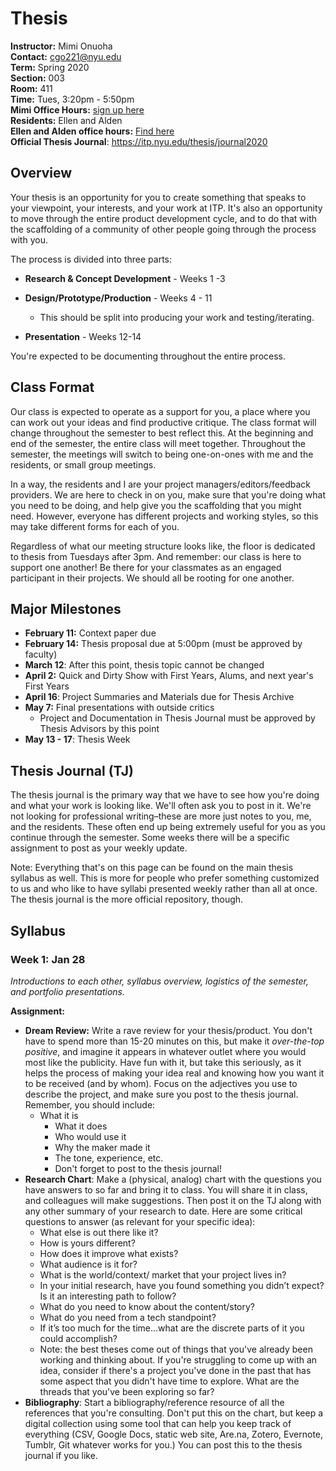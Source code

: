 # Thesis 

**Instructor:** Mimi Onuoha  
**Contact:** cgo221@nyu.edu	 
**Term:** Spring 2020  
**Section:** 003   
**Room:** 411  
**Time:** Tues, 3:20pm - 5:50pm  
**Mimi Office Hours:** [sign up here](https://calendar.google.com/calendar/selfsched?sstoken=UUl0bkJBeEw5QmpTfGRlZmF1bHR8MTVmMGJiY2ZkYjkyNWQ0NGQ1Y2YzODliMDQ0MmRlODU)  
**Residents:** Ellen and Alden   
**Ellen and Alden office hours:** [Find here](https://itp.nyu.edu/residents/contact-the-residents/)  
**Official Thesis Journal**: https://itp.nyu.edu/thesis/journal2020

## Overview

Your thesis is an opportunity for you to create something that speaks to your viewpoint, your interests, and your work at ITP. It's also an opportunity to move through the entire product development cycle, and to do that with the scaffolding of a community of other people going through the process with you. 

The process is divided into three parts:

- **Research & Concept Development** - Weeks 1 -3

- **Design/Prototype/Production** - Weeks 4 - 11
  - This should be split into producing your work and testing/iterating. 
- **Presentation** - Weeks 12-14 

You're expected to be documenting throughout the entire process. 

## Class Format 

Our class is expected to operate as a support for you, a place where you can work out your ideas and find productive critique. The class format will change throughout the semester to best reflect this. At the beginning and end of the semester, the entire class will meet together. Throughout the semester, the meetings will switch to being one-on-ones with me and the residents, or small group meetings.

In a way, the residents and I are your project managers/editors/feedback providers. We are here to check in on you, make sure that you're doing what you need to be doing, and help give you the scaffolding that you might need. However, everyone has different projects and working styles, so this may take different forms for each of you. 

Regardless of what our meeting structure looks like, the floor is dedicated to thesis from Tuesdays after 3pm. And remember: our class is here to support one another! Be there for your classmates as an engaged participant in their projects. We should all be rooting for one another. 

## Major Milestones

- **February 11:** Context paper due 
- **February 14:** Thesis proposal due at 5:00pm (must be approved by faculty)
- **March 12**: After this point, thesis topic cannot be changed
- **April 2:** Quick and Dirty Show with First Years, Alums, and next year's First Years 
- **April 16**: Project Summaries and Materials due for Thesis Archive
- **May 7:** Final presentations with outside critics 
  - Project and Documentation in Thesis Journal must be approved by Thesis Advisors by this point 
- **May 13 - 17**: Thesis Week 

## Thesis Journal (TJ)

The thesis journal is the primary way that we have to see how you're doing and what your work is looking like. We'll often ask you to post in it. We're not looking for professional writing–these are more just notes to you, me, and the residents. These often end up being extremely useful for you as you continue through the semester. Some weeks there will be a specific assignment to post as your weekly update. 

Note: Everything that's on this page can be found on the main thesis syllabus as well. This is more for people who prefer something customized to us and who like to have syllabi presented weekly rather than all at once. The thesis journal is the more official repository, though. 

## Syllabus 

### Week 1: Jan 28

*Introductions to each other, syllabus overview, logistics of the semester, and portfolio presentations.*

**Assignment:** 

-  **Dream Review:** Write a rave review for your thesis/product.  You don't have to spend more than 15-20 minutes on this, but make it *over-the-top positive*, and imagine it appears in whatever outlet where you would most like the publicity. Have fun with it, but take this seriously, as it helps the process of making your idea real and knowing how you want it to be received (and by whom).  Focus on the adjectives you use to describe the project, and make sure you post to the thesis journal. Remember, you should include: 
  	- What it is 
  	  	- What it does 
  	  	- Who would use it
  	  	- Why the maker made it
  	  	- The tone, experience, etc. 
  	  	- Don't forget to post to the thesis journal! 
- **Research Chart**: Make a (physical, analog) chart with the questions you have answers to so far and bring it to class. You will share it in class, and colleagues will make suggestions. Then post it on the TJ along with any other summary of your research to date. Here are some critical questions to answer (as relevant for your specific idea):
  -  What else is out there like it? 
  - How is yours different? 
  - How does it improve what exists? 
  - What audience is it for? 
  - What is the world/context/ market that your project lives in? 
  - In your initial research, have you found something you didn’t expect? Is it an interesting path to follow? 
  - What do you need to know about the content/story? 
  - What do you need from a tech standpoint? 
  - If it’s too much for the time...what are the discrete parts of it you could accomplish? 
  - Note: the best theses come out of things that you've already been working and thinking about. If you're struggling to come up with an idea, consider if there's a project you've done in the past that has some aspect that you didn't have time to explore. What are the threads that you've been exploring so far?  
- **Bibliography**: Start a bibliography/reference resource of all the references that you're consulting. Don't put this on the chart, but keep a digital collection using some tool that can help you keep track of everything (CSV, Google Docs, static web site, Are.na, Zotero, Evernote, Tumblr, Git whatever works for you.) You can post this to the thesis journal if you like. 

